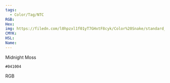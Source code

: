 ```yaml
---
tags:
  - Color/Tag/NTC
RGB:
Hex:
img: https://filedn.com/l0hpzxl1f01yT7GHxtF8cyk/Color%20Snake/standard_csv_to_svg/%23/041004.svg
CMYK:
HSL:
Name:
---
```

Midnight Moss
```palette
#041004
```
RGB
